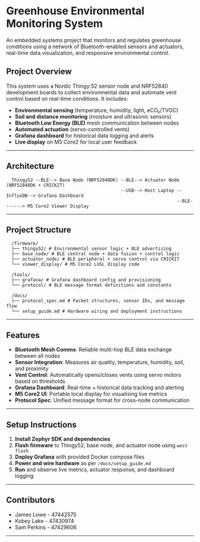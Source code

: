 # Greenhouse Environmental Monitoring System

An embedded systems project that monitors and regulates greenhouse conditions using a network of Bluetooth-enabled sensors and actuators, real-time data visualization, and responsive environmental control.

## Project Overview

This system uses a Nordic Thingy:52 sensor node and NRF52840 development boards to collect environmental data and automate vent control based on real-time conditions. It includes:

- **Environmental sensing** (temperature, humidity, light, eCO₂/TVOC)
- **Soil and distance monitoring** (moisture and ultrasonic sensors)
- **Bluetooth Low Energy (BLE)** mesh communication between nodes
- **Automated actuation** (servo-controlled vents)
- **Grafana dashboard** for historical data logging and alerts
- **Live display** on M5 Core2 for local user feedback

---

## Architecture
```
  Thingy52 --BLE--> Base Node (NRF52840DK) --BLE--> Actuator Node (NRF52840DK + CRICKIT)
                                           --USB--> Host Laptop --InfluxDB--> Grafana Dashboard
                                                                --BLE-------> M5 Core2 Viewer Display
```
---
## Project Structure
```
  /firmware/
  ├── thingy52/ # Environmental sensor logic + BLE advertising
  ├── base_node/ # BLE central node + data fusion + control logic
  ├── actuator_node/ # BLE peripheral + servo control via CRICKIT
  └── viewer_display/ # M5 Core2 LVGL display code
  
  /tools/
  ├── grafana/ # Grafana dashboard config and provisioning
  └── protocol/ # BLE message format definitions and constants
  
  /docs/
  ├── protocol_spec.md # Packet structures, sensor IDs, and message flow
  └── setup_guide.md # Hardware wiring and deployment instructions
```
---

## Features

- **Bluetooth Mesh Comms**: Reliable multi-hop BLE data exchange between all nodes
-  **Sensor Integration**: Measures air quality, temperature, humidity, soil, and proximity
-  **Vent Control**: Automatically opens/closes vents using servo motors based on thresholds
-  **Grafana Dashboard**: Real-time + historical data tracking and alerting
-  **M5 Core2 UI**: Portable local display for visualising live metrics
-  **Protocol Spec**: Unified message format for cross-node communication

---

## Setup Instructions

1. **Install Zephyr SDK and dependencies**
2. **Flash firmware** to Thingy52, base node, and actuator node using `west flash`
3. **Deploy Grafana** with provided Docker compose files
4. **Power and wire hardware** as per `/docs/setup_guide.md`
5. **Run** and observe live metrics, actuator response, and dashboard logging

---

## Contributors

- James Lowe - 47442575
- Kobey Lake - 47430974
- Sam Perkins - 47429606

---
